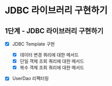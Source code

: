 # JDBC 라이브러리 구현하기

## 1단계 - JDBC 라이브러리 구현하기

- [x] JDBC Template 구현
    - [x] 데이터 변경 쿼리에 대한 메서드
    - [x] 단일 객체 조회 쿼리에 대한 메서드
    - [x] 복수 객체 조회 쿼리에 대한 메서드

- [x] UserDao 리팩터링


